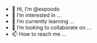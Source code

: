 - 👋 Hi, I’m @expoodo
- 👀 I’m interested in ...
- 🌱 I’m currently learning ...
- 💞️ I’m looking to collaborate on ...
- 📫 How to reach me ...

<!---
expoodo/expoodo is a ✨ special ✨ repository because its `README.md` (this file) appears on your GitHub profile.
You can click the Preview link to take a look at your changes.
--->

